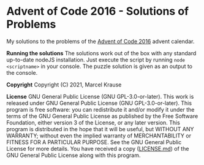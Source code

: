 # Advent of Code 2016 - Solutions of Problems

My solutions to the problems of the [Advent of Code 2016](https://adventofcode.com/2016) advent calendar.

**Running the solutions** The solutions work out of the box with any standard up-to-date nodeJS installation. Just execute the script by running ```node <scriptname>``` in your console. The puzzle solution is given as an output to the console.

**Copyright** Copyright (C) 2021, Marcel Krause

**License** GNU General Public License (GNU GPL-3.0-or-later). This work is released under GNU General Public License (GNU GPL-3.0-or-later). This program is free software: you can redistribute it and/or modify it under the terms of the GNU General Public License as published by the Free Software Foundation, either version 3 of the License, or any later version. This program is distributed in the hope that it will be useful, but WITHOUT ANY WARRANTY; without even the implied warranty of MERCHANTABILITY or FITNESS FOR A PARTICULAR PURPOSE. See the GNU General Public License for more details. You have received a copy ([LICENSE.md](LICENSE.md)) of the GNU General Public License along with this program.